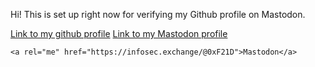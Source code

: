 Hi! This is set up right now for verifying my Github profile on Mastodon. 

[Link to my github profile](https://github.com/0xF21D)
[Link to my Mastodon profile](https://infosec.exchange/@0xF21D)

`<a rel="me" href="https://infosec.exchange/@0xF21D">Mastodon</a>`
